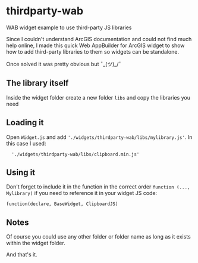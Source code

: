 # thirdparty-wab

WAB widget example to use third-party JS libraries

Since I couldn't understand ArcGIS documentation and could not find much help online, I made this quick Web AppBuilder for ArcGIS widget to show how to add third-party libraries to them so widgets can be standalone.

Once solved it was pretty obvious but ¯\_(ツ)_/¯

## The library itself

Inside the widget folder create a new folder `libs` and copy the libraries you need

## Loading it

Open `Widget.js` and add `'./widgets/thirdparty-wab/libs/mylibrary.js'`. In this case I used:

```
  './widgets/thirdparty-wab/libs/clipboard.min.js'
```

## Using it

Don't forget to include it in the function in the correct order `function (..., Mylibrary)`  if you need to reference it in your widget JS code:


```
function(declare, BaseWidget, ClipboardJS)
```

## Notes

Of course you could use any other folder or folder name as long as it exists within the widget folder.

And that's it.
